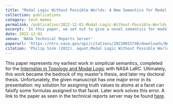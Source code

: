 ```yaml
---
title: "Modal Logic Without Possible Worlds: A New Semantics for Modal Logic in Simplicial Complexes"
collection: publications
category: tech memos
permalink: /publication/2022-12-01-Modal-Logic-Without-Possible-Worlds
excerpt: 'In this paper, we set out to give a novel semantics for modal logic in simplicial complexes. The motivation for this semantics will be first the replacement of possible worlds with the idea of an ``agent perspective''. After exploring some of the philosophical implications of such a move, we give a semantics based around this idea. Following this, we explore some of the more interesting consequences of such a system, in particular the soundness of an unusual axiom we call NU^*. After giving soundness and completeness, we conclude by exploring ways to weaken this axiom in our semantics.'
date: 2022-12-01
venue: 'NASA Technical Reports Server'
paperurl: 'https://ntrs.nasa.gov/api/citations/20220015748/downloads/NASA-TM-20220015748.pdf'
citation: 'Philip Sink (2022). &quot;Modal Logic Without Possible Worlds: A New Semantics for Modal Logic in Simplicial Complexes&quot; <i>NASA Technical Reports Server</i>'
---
```


<p>This paper represents my earliest work in simplicial semantics, completed for the <a href="https://stemgateway.nasa.gov/public/s/course-offering/a0Bt000000AUvwUEAT/topology-and-modal-logic">Internship in Topology and Modal Logic</a> with NASA LaRC. Ultimately, this work became the bedrock of my master's thesis, and later my doctoral thesis. Unfortunately, the given manuscript has one major error in its presentation: my solution for assigning truth values to atoms at a facet can falsify some formulas assigned to that facet. Later work solves this error. A link to the paper as seen in the technical reports server may be found <a href="https://ntrs.nasa.gov/citations/20220015748">here</a>.</p>

